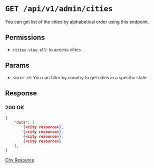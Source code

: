 # `GET /api/v1/admin/cities`
You can get list of the cities by alphabetical order using this endpoint.


## Permissions

- `cities.view_all`: to access cities

## Params

- `state_id`: You can filter by country to get cities in a specific state

## Response

### 200 OK

```json
{
    "data": [
        {<city resource>},
        {<city resource>},
        {<city resource>},
        {<city resource>}
    ],
}
```

[City Resource](city_resource.md)
